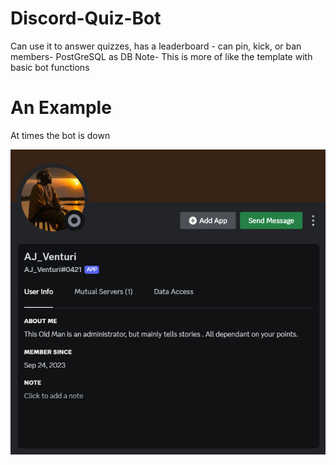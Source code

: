 # Discord-Quiz-Bot
Can use it to answer quizzes, has a leaderboard  - can pin, kick, or ban members- PostGreSQL as DB
Note- This is more of like the template with basic bot functions

# An Example
At times the bot is down

![Discord UI Image](https://github.com/RadaGathee/Discord-Quiz-Bot/blob/main/discordBotUI.png)
